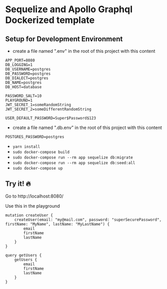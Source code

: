 # Sequelize and Apollo Graphql Dockerized template

## Setup for Development Environment

- create a file named ".env" in the root of this project with this content

```
APP_PORT=8080
DB_LOGGING=1
DB_USERNAME=postgres
DB_PASSWORD=postgres
DB_DIALECT=postgres
DB_NAME=postgres
DB_HOST=database

PASSWORD_SALT=10
PLAYGROUND=1
JWT_SECRET_1=someRandomString
JWT_SECRET_2=someDifferentRandomString

USER_DEFAULT_PASSWORD=Super$Password$123
```

- create a file named ".db.env" in the root of this project with this content

```
POSTGRES_PASSWORD=postgres
```

- `yarn install`
- `sudo docker-compose build`
- `sudo docker-compose run --rm app sequelize db:migrate`
- `sudo docker-compose run --rm app sequelize db:seed:all`
- `sudo docker-compose up`

## Try it! :fire:

Go to http://localhost:8080/

Use this in the playground

```
mutation createUser {
    createUser(email: "my@mail.com", password: "superSecurePassword", firstName: "MyName", lastName: "MyLastName") {
        email
        firstName
        lastName
    }
}
```

```
query getUsers {
    getUsers {
        email
        firstName
        lastName
    }
}
```
